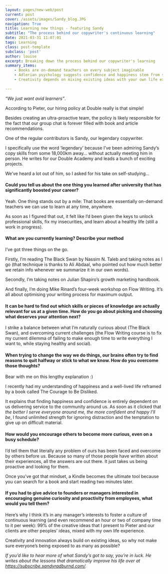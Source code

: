 ```yaml
---
layout: pages/new-web/post
current: post
cover: /assets/images/Sandy_blog.JPG
navigation: True
title: Learning new things - featuring Sandy
subtitle: "The process behind our copywriter's continuous learning"
date: 2021-03-31 11:07:01
tags: Learning
class: post-template
subclass: 'post'
author: louise
excerpt: Breaking down the process behind our copywriter's learning
summary_items:
    - Books are on-demand teachers on every subject imaginable
    - Adlerian psychology suggests confidence and happiness stem from serving other people
    - Creativity depends on mixing existing ideas with your own life experience
    
---
```


*“We just want avid learners”*.

According to Pieter, our hiring policy at Double really is that simple!

Besides creating an ultra-proactive team, the policy is likely responsible for the fact that our group chat is forever filled with book and article recommendations.

One of the regular contributors is Sandy, our legendary copywriter.

I specifically use the word ‘legendary’ because I’ve been admiring Sandy’s copy skills from some 18,000km away… without actually meeting him in person. He writes for our Double Academy and leads a bunch of exciting projects.

We’ve heard a lot out of him, so I asked for his take on self-studying...

#### **Could you tell us about the one thing you learned after university that has significantly boosted your career?**

Yeah. One thing stands out by a mile: That books are essentially on-demand teachers we can use to learn at any time, anywhere.

As soon as I figured that out, it felt like I’d been given the keys to unlock professional skills, fix my insecurities, and learn about a healthy life (still a work in progress).

#### **What are you currently learning? Describe your method**

I’ve got three things on the go.

Firstly, I’m reading The Black Swan by Nassim N. Taleb and taking notes as I go (that technique is thanks to Ali Abdaal, who pointed out how much better we retain info whenever we summarize it in our own words).

Secondly, I’m taking notes on Julian Shapiro’s growth marketing handbook.

And finally, I’m doing Mike Rinard’s four-week workshop on Flow Writing. It’s all about optimising your writing process for maximum output.


#### **It can be hard to find out which skills or pieces of knowledge are actually relevant for us at a given time. How do you go about picking and choosing what deserves your attention next?**

I strike a balance between what I’m naturally curious about (The Black Swan), and overcoming current challenges (the Flow Writing course is to fix my current dilemma of failing to make enough time to write everything I want to, while staying healthy and social).


#### **When trying to change the way we do things, our brains often try to find reasons to quit halfway or stick to what we know. How do you overcome those thoughts?**

Bear with me on this lengthy explanation :)

I recently had my understanding of happiness and a well-lived life reframed by a book called The Courage to Be Disliked.

It explains that finding happiness and confidence is entirely dependent on us delivering service to the community around us. As soon as it clicked that *the better I serve everyone around me, the more confident and happy I’ll be*, I found unlimited strength for ignoring distraction and the temptation to give up on difficult material.


#### **How would you encourage others to become more curious, even on a busy schedule?**

I’d tell them that literally any problem of ours has been faced and overcome by others before us. Because so many of those people have written about their experiences, all the answers are out there. It just takes us being proactive and looking for them.

Once you’ve got that mindset, a Kindle becomes the ultimate tool because you can search for a book and start reading two minutes later.


#### **If you had to give advice to founders or managers interested in encouraging genuine curiosity and proactivity from employees, what would you tell them?**

Here’s why I think it’s in any manager’s interests to foster a culture of continuous learning (and even recommend an hour or two of company time to it per week): 99% of the creative ideas that I present to Pieter and our clients are other peoples’ ideas, mixed with my own life experience.

Creativity and innovation always build on existing ideas, so why not make sure everyone’s being exposed to as many as possible?

*If you’d like to hear more of what Sandy’s got to say, you’re in luck. He writes about the lessons that dramatically improve his life over at https://subscribe.sandyradburnd.com/.*

